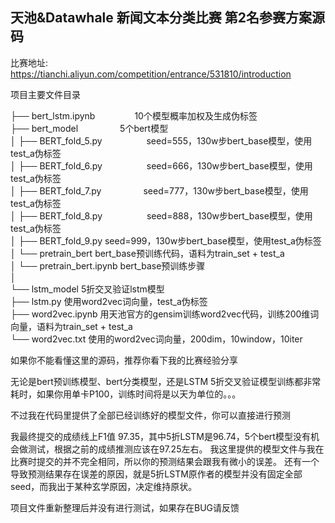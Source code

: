 ## 天池&Datawhale 新闻文本分类比赛 第2名参赛方案源码

比赛地址:
https://tianchi.aliyun.com/competition/entrance/531810/introduction

项目主要文件目录

├── bert_lstm.ipynb&nbsp;&nbsp;&nbsp;&nbsp;&nbsp;&nbsp;&nbsp;&nbsp;&nbsp;&nbsp;&nbsp;&nbsp;&nbsp;&nbsp;&nbsp;&nbsp;10个模型概率加权及生成伪标签  
├── bert_model      &nbsp;&nbsp;&nbsp;&nbsp;&nbsp;&nbsp;&nbsp;&nbsp;&nbsp;&nbsp;&nbsp;&nbsp;&nbsp;&nbsp;&nbsp;&nbsp;5个bert模型  
│   ├── BERT_fold_5.py &nbsp;&nbsp;&nbsp;&nbsp;&nbsp;&nbsp;&nbsp;&nbsp;&nbsp;&nbsp;&nbsp;&nbsp;&nbsp;&nbsp;&nbsp;&nbsp;    seed=555，130w步bert_base模型，使用test_a伪标签  
│   ├── BERT_fold_6.py  &nbsp;&nbsp;&nbsp;&nbsp;&nbsp;&nbsp;&nbsp;&nbsp;&nbsp;&nbsp;&nbsp;&nbsp;&nbsp;&nbsp;&nbsp;&nbsp;  seed=666，130w步bert_base模型，使用test_a伪标签  
│   ├── BERT_fold_7.py &nbsp;&nbsp;&nbsp;&nbsp;&nbsp;&nbsp;&nbsp;&nbsp;&nbsp;&nbsp;&nbsp;&nbsp;&nbsp;&nbsp;&nbsp;&nbsp;seed=777，130w步bert_base模型，使用test_a伪标签  
│   ├── BERT_fold_8.py  &nbsp;&nbsp;&nbsp;&nbsp;&nbsp;&nbsp;&nbsp;&nbsp;&nbsp;&nbsp;&nbsp;&nbsp;&nbsp;&nbsp;&nbsp;&nbsp; seed=888，130w步bert_base模型，使用test_a伪标签  
│   ├── BERT_fold_9.py                         seed=999，130w步bert_base模型，使用test_a伪标签  
│   └── pretrain_bert                          bert_base预训练代码，语料为train_set + test_a  
│       └── pretrain_bert.ipynb                bert_base预训练步骤  
│         
└── lstm_model                                5折交叉验证lstm模型  
    ├── lstm.py                               使用word2vec词向量，test_a伪标签  
    ├── word2vec.ipynb                        用天池官方的gensim训练word2vec代码，训练200维词向量，语料为train_set + test_a  
    └── word2vec.txt                          使用的word2vec词向量，200dim，10window，10iter  

如果你不能看懂这里的源码，推荐你看下我的比赛经验分享

无论是bert预训练模型、bert分类模型，还是LSTM 5折交叉验证模型训练都非常耗时，如果你用单卡P100，训练时间将是以天为单位的。。。

不过我在代码里提供了全部已经训练好的模型文件，你可以直接进行预测

我最终提交的成绩线上F1值 97.35，其中5折LSTM是96.74，5个bert模型没有机会做测试，根据之前的成绩推测应该在97.25左右。
我这里提供的模型文件与我在比赛时提交的并不完全相同，所以你的预测结果会跟我有微小的误差。
还有一个导致预测结果存在误差的原因，就是5折LSTM原作者的模型并没有固定全部seed，而我出于某种玄学原因，决定维持原状。

项目文件重新整理后并没有进行测试，如果存在BUG请反馈
